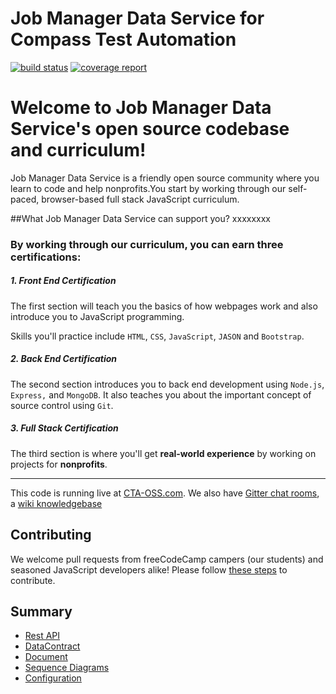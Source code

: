 # Job Manager Data Service for Compass Test Automation
[![build status](https://git.sami.int.thomsonreuters.com/compass/cta-app-jobmangerdataservice/badges/master/build.svg)](https://git.sami.int.thomsonreuters.com/compass/cta-app-jobmangerdataservice/commits/master)
[![coverage report](https://git.sami.int.thomsonreuters.com/compass/cta-app-jobmangerdataservice/badges/master/coverage.svg)](https://git.sami.int.thomsonreuters.com/compass/cta-app-jobmangerdataservice/commits/master)


Welcome to Job Manager Data Service's open source codebase and curriculum!
=======================

Job Manager Data Service is a friendly open source community where you learn to code and help nonprofits.You start by working through our self-paced, browser-based full stack JavaScript curriculum.

##What Job Manager Data Service can support you?
xxxxxxxx


### By working through our curriculum, you can earn three certifications:
##### 1. Front End Certification
The first section will teach you the basics of how webpages work and also introduce you to JavaScript programming.

Skills you'll practice include `HTML`, `CSS`, `JavaScript`, `JASON` and `Bootstrap`.


##### 2. Back End Certification
The second section introduces you to back end development using `Node.js`, `Express,` and `MongoDB`. 
It also teaches you about the important concept of source control using `Git`.


##### 3. Full Stack Certification
The third section is where you'll get **real-world experience** by working on projects for **nonprofits**.

---

This code is running live at [CTA-OSS.com](https://www.). We also have [Gitter chat rooms](https://git.sami.int.thomsonreuters.com/compass/cta), a [wiki knowledgebase](https://forum.freecodecamp.com/c/wiki)

Contributing
------------

We welcome pull requests from freeCodeCamp campers (our students) and seasoned JavaScript developers alike! Please follow [these steps](CONTRIBUTING.md) to contribute.

## Summary
* [Rest API](RESTAPI.md)
* [DataContract](DATACONTRACT.md)
* [Document](DOCUMENTATION.md)
* [Sequence Diagrams](https://www.lucidchart.com/documents/edit/d15cef2b-8b80-4ce0-8e2c-1f3deee1759c)
* [Configuration](/lib/apps/main/config.js#L94)
